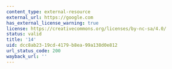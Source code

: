 ```yaml
---
content_type: external-resource
external_url: https://google.com
has_external_license_warning: true
license: https://creativecommons.org/licenses/by-nc-sa/4.0/
status: valid
title: '14'
uid: dcc8ab23-19cd-4179-b8ea-99a138d0e812
url_status_code: 200
wayback_url: ''
---
```

